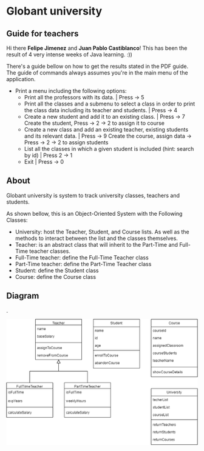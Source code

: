 # Globant university

## Guide for teachers
Hi there **Felipe Jimenez** and **Juan Pablo Castiblanco**!
This has been the result of 4 very intense weeks of Java learning. :))

There's a guide bellow on how to get the results stated in the PDF guide. The guide of commands always assumes you're in the main menu of the application.

- Print a menu including the following options:
  - Print all the professors with its data. | Press -> 5
  - Print all the classes and a submenu to select a class in order to print the class data including its
    teacher and students. | Press -> 4
  -  Create a new student and add it to an existing class. | Press -> 7 Create the student, Press -> 2 -> 2 to assign it to course
  - Create a new class and add an existing teacher, existing students and its relevant data. | Press -> 9 Create the course, assign data -> Press -> 2 -> 2 to assign students
  - List all the classes in which a given student is included (hint: search by id) | Press 2 -> 1
  - Exit | Press -> 0

## About
Globant university is system to track university classes, teachers and students.

As shown bellow, this is an Object-Oriented System with the Following Classes:
  - University: host the Teacher, Student, and Course lists. As well as the methods to interact between the list and the classes themselves.
  - Teacher: is an abstract class that will inherit to the Part-Time and Full-Time teacher classes.
  - Full-Time teacher: define the Full-Time Teacher class
  - Part-Time teacher: define the Part-Time Teacher class
  - Student: define the Student class
  - Course: define the Course class

## Diagram
.

![alt text](https://github.com/ChristianMartinezTech/UniversityGlobant/blob/main/UniversityUML.png?raw=true)

